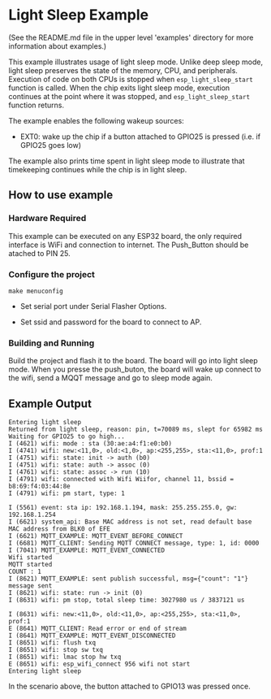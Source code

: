 # Light Sleep Example

(See the README.md file in the upper level 'examples' directory for more information about examples.)

This example illustrates usage of light sleep mode. Unlike deep sleep mode, light sleep preserves the state of the memory, CPU, and peripherals. Execution of code on both CPUs is stopped when `esp_light_sleep_start` function is called. When the chip exits light sleep mode, execution continues at the point where it was stopped, and `esp_light_sleep_start` function returns.

The example enables the following wakeup sources:


- EXT0: wake up the chip if a button attached to GPIO25 is pressed (i.e. if GPIO25 goes low)

The example also prints time spent in light sleep mode to illustrate that timekeeping continues while the chip is in light sleep.



## How to use example

### Hardware Required

This example can be executed on any ESP32 board, the only required interface is WiFi and connection to internet.
The Push_Button should be atached to PIN 25.

### Configure the project

```
make menuconfig
```

* Set serial port under Serial Flasher Options.

* Set ssid and password for the board to connect to AP.


### Building and Running

Build the project and flash it to the board.
The board will go into light sleep mode. When you presse the push_buton, the board will wake up connect to the wifi, send a MQQT message and go to sleep mode again.

## Example Output

```
Entering light sleep
Returned from light sleep, reason: pin, t=70089 ms, slept for 65982 ms
Waiting for GPIO25 to go high...
I (4621) wifi: mode : sta (30:ae:a4:f1:e0:b0)
I (4741) wifi: new:<11,0>, old:<1,0>, ap:<255,255>, sta:<11,0>, prof:1
I (4751) wifi: state: init -> auth (b0)
I (4751) wifi: state: auth -> assoc (0)
I (4761) wifi: state: assoc -> run (10)
I (4791) wifi: connected with Wifi Wiifor, channel 11, bssid = b8:69:f4:03:44:8e
I (4791) wifi: pm start, type: 1

I (5561) event: sta ip: 192.168.1.194, mask: 255.255.255.0, gw: 192.168.1.254
I (6621) system_api: Base MAC address is not set, read default base MAC address from BLK0 of EFE
I (6621) MQTT_EXAMPLE: MQTT_EVENT_BEFORE_CONNECT
I (6681) MQTT_CLIENT: Sending MQTT CONNECT message, type: 1, id: 0000
I (7041) MQTT_EXAMPLE: MQTT_EVENT_CONNECTED
Wifi started
MQTT started
COUNT : 1
I (8621) MQTT_EXAMPLE: sent publish successful, msg={"count": "1"}
message sent
I (8621) wifi: state: run -> init (0)
I (8631) wifi: pm stop, total sleep time: 3027980 us / 3837121 us

I (8631) wifi: new:<11,0>, old:<11,0>, ap:<255,255>, sta:<11,0>, prof:1
E (8641) MQTT_CLIENT: Read error or end of stream
I (8641) MQTT_EXAMPLE: MQTT_EVENT_DISCONNECTED
I (8651) wifi: flush txq
I (8651) wifi: stop sw txq
I (8651) wifi: lmac stop hw txq
E (8651) wifi: esp_wifi_connect 956 wifi not start
Entering light sleep

```

In the scenario above, the button attached to GPIO13 was pressed once.



